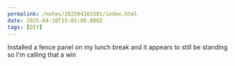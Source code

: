 ```yaml
---
permalink: /notes/202504101501/index.html
date: 2025-04-10T15:01:00.000Z
tags: [DIY]
---
```


Installed a fence panel on my lunch break and it appears to still be standing so I'm calling that a win